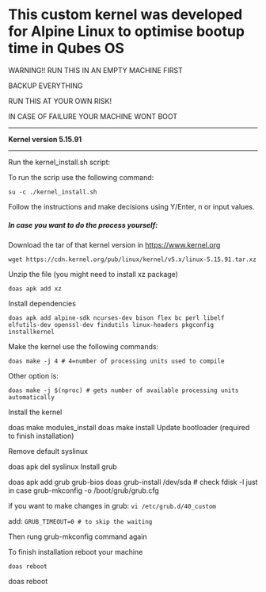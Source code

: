 # This custom kernel was developed for Alpine Linux to optimise bootup time in Qubes OS

WARNING!! RUN THIS IN AN EMPTY MACHINE FIRST

BACKUP EVERYTHING

RUN THIS AT YOUR OWN RISK!

IN CASE OF FAILURE YOUR MACHINE WONT BOOT

---

**Kernel version 5.15.91**

---

Run the kernel_install.sh script:

To run the scrip use the following command:

```su -c ./kernel_install.sh
su -c ./kernel_install.sh
```

Follow the instructions and make decisions using Y/Enter, n or input values.

##### In case you want to do the process yourself:

Download the tar of that kernel version in https://www.kernel.org

```wget https://cdn.kernel.org/pub/linux/kernel/v5.x/linux-5.15.91.tar.xz
wget https://cdn.kernel.org/pub/linux/kernel/v5.x/linux-5.15.91.tar.xz
```

Unzip the file (you might need to install xz package)

```doas apk add xz
doas apk add xz
```

Install dependencies

```doas apk add alpine-sdk ncurses-dev bison flex bc perl libelf elfutils-dev openssl-dev findutils linux-headers pkgconfig installkernel
doas apk add alpine-sdk ncurses-dev bison flex bc perl libelf elfutils-dev openssl-dev findutils linux-headers pkgconfig installkernel
```

Make the kernel use the following commands:

```doas make -j 4 # 4=number of processing units used to compile
doas make -j 4 # 4=number of processing units used to compile
```

Other option is:

```doas make -j $(nproc) # gets number of available processing units automatically
doas make -j $(nproc) # gets number of available processing units automatically
```

Install the kernel

doas make modules_install
doas make install
Update bootloader (required to finish installation)

Remove default syslinux

doas apk del syslinux
Install grub

doas apk add grub grub-bios
doas grub-install /dev/sda # check fdisk -l just in case
grub-mkconfig -o /boot/grub/grub.cfg

if you want to make changes in grub: `vi /etc/grub.d/40_custom`

add: `GRUB_TIMEOUT=0 # to skip the waiting`

Then rung grub-mkconfig command again

To finish installation reboot your machine

```To finish installation reboot your machine
doas reboot
```

doas reboot

